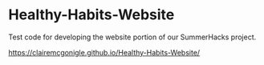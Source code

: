 # Healthy-Habits-Website

Test code for developing the website portion of our SummerHacks project. 

https://clairemcgonigle.github.io/Healthy-Habits-Website/
